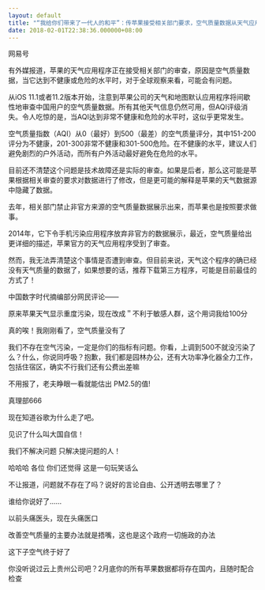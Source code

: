 ```yaml
---
layout: default
title: "“我给你们带来了一代人的和平”：传苹果接受相关部门要求，空气质量数据从天气应用程序中消失"
date: 2018-02-01T22:38:36.000000+08:00
---
```


网易号

有外媒报道，苹果的天气应用程序正在接受相关部门的审查，原因是空气质量数据，当它达到不健康或危险的水平时，对于全球观察来看，可能会有问题。

从iOS 11.1或者11.2版本开始，注意到苹果公司的天气和地图默认应用程序将间歇性地审查中国用户的空气质量数据。所有其他天气信息仍然可用，但AQI评级消失。令人吃惊的是，当AQI达到非常不健康和危险的水平时，这似乎更常发生。

空气质量指数（AQI）从0（最好）到500（最差）的空气质量评分，其中151-200评分为不健康，201-300非常不健康和301-500危险。在不健康的水平，建议人们避免剧烈的户外活动，而所有户外活动最好避免在危险的水平。

目前还不清楚这个问题是技术故障还是实际的审查。如果是后者，那么这可能是苹果根据相关审查的要求对数据进行了修改，但是更可能的解释是苹果的天气数据源中隐藏了数据。

去年，相关部门禁止非官方来源的空气质量数据展示出来，而苹果也是按照要求做事。

2014年，它下令手机污染应用程序放弃非官方的数据展示，最近，空气质量给出更详细的描述，苹果官方的天气应用程序受到了审查。

然而，我无法弄清楚这个事情是否遭到审查。但目前来说，天气这个程序的确已经没有天气质量的数据了，如果想要的话，推荐下载第三方程序，可能是目前最佳的方式了！

中国数字时代摘编部分网民评论——

原来苹果天气显示重度污染，现在改成＂不利于敏感人群，这个用词我给100分

真的唉！我刚刚看了，空气质量没有了

我们不存在空气污染，一定是你们的指标有问题。你看，上调到500不就没污染了么？什么，你说同呼吸？抱歉，我们都是园林办公，还有大功率净化器全力工作，包括住宿区，确实不行我们还有公费出差嘛

不用报了，老夫睁眼一看就能估出 PM2.5的值!

真理部666

现在知道谷歌为什么走了吧。

见识了什么叫大国自信！

我们不解决问题 只解决提问题的人！

哈哈哈 各位 你们还觉得 这是一句玩笑话么

不让报道，问题就不存在了吗？说好的言论自由、公开透明去哪里了？

谁给你说好了……

以前头痛医头，现在头痛医口

改善空气质量的主要办法就是捂嘴，这也是这个政府一切施政的办法

这下子空气终于好了

你没听说过云上贵州公司吧？2月底你的所有苹果数据都将存在国内，且随时配合检查

